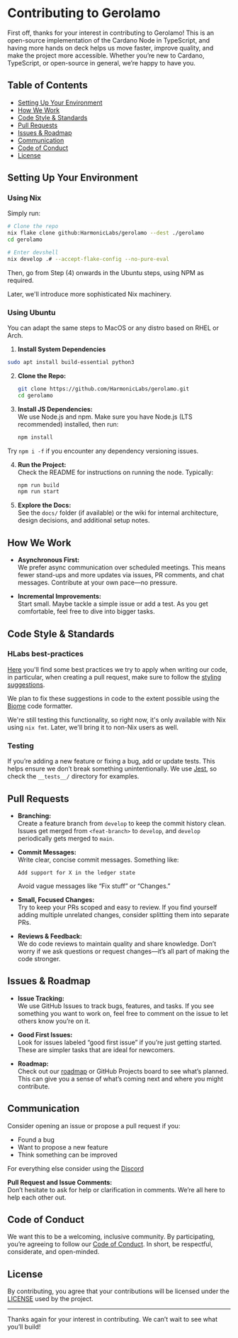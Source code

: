 # Contributing to Gerolamo

First off, thanks for your interest in contributing to Gerolamo! This is an
open-source implementation of the Cardano Node in TypeScript, and having more
hands on deck helps us move faster, improve quality, and make the project more
accessible. Whether you’re new to Cardano, TypeScript, or open-source in
general, we’re happy to have you.

## Table of Contents

- [Setting Up Your Environment](#setting-up-your-environment)
- [How We Work](#how-we-work)
- [Code Style & Standards](#code-style--standards)
- [Pull Requests](#pull-requests)
- [Issues & Roadmap](#issues--roadmap)
- [Communication](#communication)
- [Code of Conduct](#code-of-conduct)
- [License](#license)

## Setting Up Your Environment

### Using Nix

Simply run:

```bash
# Clone the repo
nix flake clone github:HarmonicLabs/gerolamo --dest ./gerolamo
cd gerolamo

# Enter devshell
nix develop .# --accept-flake-config --no-pure-eval
```

Then, go from Step (4) onwards in the Ubuntu steps, using NPM as required.

Later, we'll introduce more sophisticated Nix machinery.

### Using Ubuntu

You can adapt the same steps to MacOS or any distro based on RHEL or Arch.

1. **Install System Dependencies**

```bash
sudo apt install build-essential python3
```

2. **Clone the Repo:**
   ```bash
   git clone https://github.com/HarmonicLabs/gerolamo.git
   cd gerolamo
   ```

3. **Install JS Dependencies:**\
   We use Node.js and npm. Make sure you have Node.js (LTS recommended)
   installed, then run:
   ```bash
   npm install
   ```

Try `npm i -f` if you encounter any dependency versioning issues.

4. **Run the Project:**\
   Check the README for instructions on running the node. Typically:
   ```bash
   npm run build
   npm run start
   ```

5. **Explore the Docs:**\
   See the `docs/` folder (if available) or the wiki for internal architecture,
   design decisions, and additional setup notes.

## How We Work

- **Asynchronous First:**\
  We prefer async communication over scheduled meetings. This means fewer
  stand-ups and more updates via issues, PR comments, and chat messages.
  Contribute at your own pace—no pressure.

- **Incremental Improvements:**\
  Start small. Maybe tackle a simple issue or add a test. As you get
  comfortable, feel free to dive into bigger tasks.

## Code Style & Standards

### HLabs best-practices

[Here](https://github.com/HarmonicLabs/ts-best-practices) you'll find some best
practices we try to apply when writing our code, in particular, when creating a
pull request, make sure to follow the
[styling suggestions](https://github.com/HarmonicLabs/ts-best-practices/tree/main/styling).

We plan to fix these suggestions in code to the extent possible using the
[Biome](https://biomejs.dev) code formatter.

We're still testing this functionality, so right now, it's only available with
Nix using `nix fmt`. Later, we'll bring it to non-Nix users as well.

### Testing

If you’re adding a new feature or fixing a bug, add or update tests. This helps
ensure we don’t break something unintentionally. We use
[Jest](https://jestjs.io/), so check the `__tests__/` directory for examples.

## Pull Requests

- **Branching:**\
  Create a feature branch from `develop` to keep the commit history clean.
  Issues get merged from `<feat-branch>` to `develop`, and `develop`
  periodically gets merged to `main`.

- **Commit Messages:**\
  Write clear, concise commit messages. Something like:
  ```
  Add support for X in the ledger state
  ```
  Avoid vague messages like “Fix stuff” or “Changes.”

- **Small, Focused Changes:**\
  Try to keep your PRs scoped and easy to review. If you find yourself adding
  multiple unrelated changes, consider splitting them into separate PRs.

- **Reviews & Feedback:**\
  We do code reviews to maintain quality and share knowledge. Don’t worry if we
  ask questions or request changes—it’s all part of making the code stronger.

## Issues & Roadmap

- **Issue Tracking:**\
  We use GitHub Issues to track bugs, features, and tasks. If you see something
  you want to work on, feel free to comment on the issue to let others know
  you’re on it.

- **Good First Issues:**\
  Look for issues labeled “good first issue” if you’re just getting started.
  These are simpler tasks that are ideal for newcomers.

- **Roadmap:**\
  Check out our
  [roadmap](https://github.com/HarmonicLabs/gerolamo?tab=readme-ov-file#roadmap)
  or GitHub Projects board to see what’s planned. This can give you a sense of
  what’s coming next and where you might contribute.

## Communication

Consider opening an issue or propose a pull request if you:

- Found a bug
- Want to propose a new feature
- Think something can be improved

For everything else consider using the [Discord](https://discord.gg/Zh8bBynQ4W)

**Pull Request and Issue Comments:**\
Don’t hesitate to ask for help or clarification in comments. We’re all here to
help each other out.

## Code of Conduct

We want this to be a welcoming, inclusive community. By participating, you’re
agreeing to follow our [Code of Conduct](CODEOFCONDUCT.md). In short, be
respectful, considerate, and open-minded.

## License

By contributing, you agree that your contributions will be licensed under the
[LICENSE](LICENSE) used by the project.

---

Thanks again for your interest in contributing. We can’t wait to see what you’ll
build!
